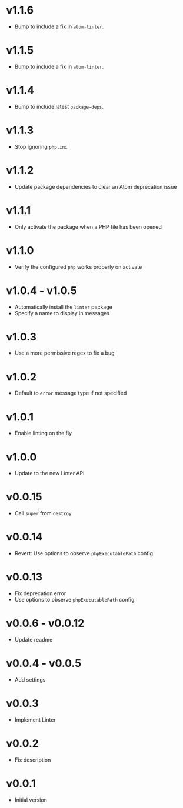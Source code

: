 # v1.1.6
* Bump to include a fix in `atom-linter`.

# v1.1.5
* Bump to include a fix in `atom-linter`.

# v1.1.4
* Bump to include latest `package-deps`.

# v1.1.3
* Stop ignoring `php.ini`

# v1.1.2
* Update package dependencies to clear an Atom deprecation issue

# v1.1.1
* Only activate the package when a PHP file has been opened

# v1.1.0
* Verify the configured `php` works properly on activate

# v1.0.4 - v1.0.5
* Automatically install the `linter` package
* Specify a name to display in messages

# v1.0.3
* Use a more permissive regex to fix a bug

# v1.0.2
* Default to `error` message type if not specified

# v1.0.1
* Enable linting on the fly

# v1.0.0
* Update to the new Linter API

# v0.0.15
* Call `super` from `destroy`

# v0.0.14
* Revert: Use options to observe `phpExecutablePath` config

# v0.0.13
* Fix deprecation error
* Use options to observe `phpExecutablePath` config

# v0.0.6 - v0.0.12
* Update readme

# v0.0.4 - v0.0.5
* Add settings

# v0.0.3
* Implement Linter

# v0.0.2
* Fix description

# v0.0.1
* Initial version
